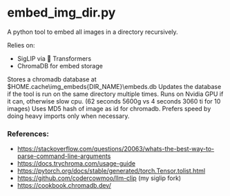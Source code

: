 # embed_img_dir.py

A python tool to embed all images in a directory recursively.

Relies on:
- SigLIP via 🤗 Transformers
- ChromaDB for embed storage


Stores a chromadb database at $HOME\.cache\img_embeds\{DIR_NAME}\embeds.db
Updates the database if the tool is run on the same directory multiple times.
Runs on Nvidia GPU if it can, otherwise slow cpu. (62 seconds 5600g vs 4 seconds 3060 ti for 10 images)
Uses MD5 hash of image as id for chromadb.
Prefers speed by doing heavy imports only when necessary.

### References:
- https://stackoverflow.com/questions/20063/whats-the-best-way-to-parse-command-line-arguments
- https://docs.trychroma.com/usage-guide
- https://pytorch.org/docs/stable/generated/torch.Tensor.tolist.html
- https://github.com/codercowmoo/llm-clip (my siglip fork)
- https://cookbook.chromadb.dev/